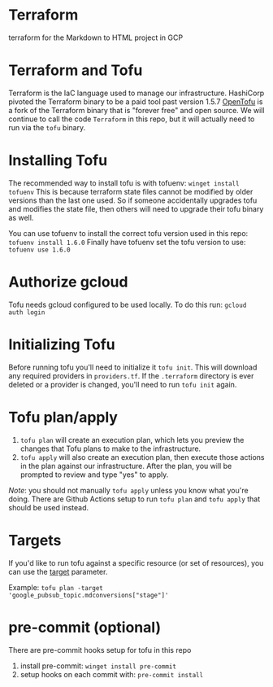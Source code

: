 # Terraform
terraform for the Markdown to HTML project in GCP

# Terraform and Tofu
Terraform is the IaC language used to manage our infrastructure.
HashiCorp pivoted the Terraform binary to be a paid tool past version 1.5.7
[OpenTofu](https://opentofu.org/) is a fork of the Terraform binary that is "forever free" and open
source. We will continue to call the code `Terraform` in this repo, but it will
actually need to run via the `tofu` binary.

# Installing Tofu
The recommended way to install tofu is with tofuenv: `winget install tofuenv`
This is because terraform state files cannot be modified by older versions than
the last one used. So if someone accidentally upgrades tofu and modifies the
state file, then others will need to upgrade their tofu binary as well.

You can use tofuenv to install the correct tofu version used in this
repo: `tofuenv install 1.6.0`
Finally have tofuenv set the tofu version to use: `tofuenv use 1.6.0`

# Authorize gcloud
Tofu needs gcloud configured to be used locally. To do this run: `gcloud auth login`

# Initializing Tofu
Before running tofu you'll need to initialize it `tofu init`. This will download
any required providers in `providers.tf`. If the `.terraform` directory is ever
deleted or a provider is changed, you'll need to run `tofu init` again.

# Tofu plan/apply
1. `tofu plan` will create an execution plan, which lets you preview the changes that Tofu plans to make to the infrastructure.
2. `tofu apply` will also create an execution plan, then execute those actions in the plan against our infrastructure. After the plan, you will be prompted to review and type "yes" to apply.

*Note*: you should not manually `tofu apply` unless you know what you're doing.
There are Github Actions setup to run `tofu plan` and `tofu apply` that should
be used instead.

# Targets
If you'd like to run tofu against a specific resource (or set of resources),
you can use the [target](https://opentofu.org/docs/cli/commands/plan/#resource-targeting) parameter. 

Example: `tofu plan -target 'google_pubsub_topic.mdconversions["stage"]'`

# pre-commit (optional)
There are pre-commit hooks setup for tofu in this repo
1. install pre-commit: `winget install pre-commit`
2. setup hooks on each commit with: `pre-commit install`

